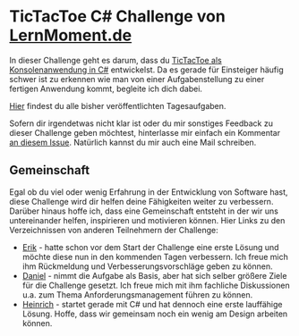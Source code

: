 # TicTacToe C# Challenge von [LernMoment.de](http://www.lernmoment.de/csharp-challenge/)

In dieser Challenge geht es darum, dass du [TicTacToe als Konsolenanwendung in C#](http://ccd-school.de/coding-dojo/application-katas/tic-tac-toe/) entwickelst. Da es gerade für Einsteiger häufig schwer ist zu erkennen wie man von einer Aufgabenstellung zu einer fertigen Anwendung kommt, begleite ich dich dabei.

[Hier](https://github.com/LernMoment/ttt-challenge/labels/Tagesaufgabe) findest du alle bisher veröffentlichten Tagesaufgaben.

Sofern dir irgendetwas nicht klar ist oder du mir sonstiges Feedback zu dieser Challenge geben möchtest, hinterlasse mir einfach ein Kommentar [an diesem Issue](https://github.com/LernMoment/ttt-challenge/issues/2). Natürlich kannst du mir auch eine Mail schreiben.

## Gemeinschaft

Egal ob du viel oder wenig Erfahrung in der Entwicklung von Software hast, diese Challenge wird dir helfen deine Fähigkeiten weiter zu verbessern. Darüber hinaus hoffe ich, dass eine Gemeinschaft entsteht in der wir uns untereinander helfen, inspirieren und motivieren können. Hier Links zu den Verzeichnissen von anderen Teilnehmern der Challenge:

 - [Erik](https://github.com/supermew10/TicTacToe) - hatte schon vor dem Start der Challenge eine erste Lösung und möchte diese nun in den kommenden Tagen verbessern. Ich freue mich ihm Rückmeldung und Verbesserungsvorschläge geben zu können.
 - [Daniel](https://github.com/gustda/TTT-Challenge) - nimmt die Aufgabe als Basis, aber hat sich selber größere Ziele für die Challenge gesetzt. Ich freue mich mit ihm fachliche Diskussionen u.a. zum Thema Anforderungsmanagement führen zu können.
 - [Heinrich](https://github.com/nocheinheinrich/tic-tac-toe) - startet gerade mit C# und hat dennoch eine erste lauffähige Lösung. Hoffe, dass wir gemeinsam noch ein wenig am Design arbeiten können.
